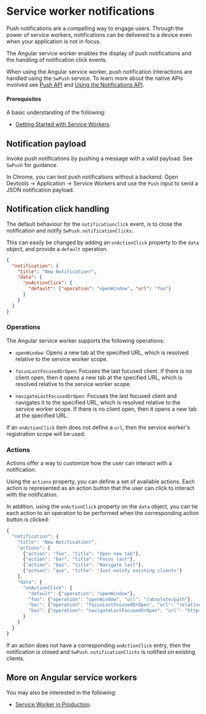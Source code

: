 # Service worker notifications

Push notifications are a compelling way to engage users. Through the power of service workers, notifications can be delivered to a device even when your application is not in focus.

The Angular service worker enables the display of push notifications and the handling of notification click events.

<div class="alert is-helpful">

  When using the Angular service worker, push notification interactions are handled using the `SwPush` service.
  To learn more about the native APIs involved see [Push API](https://developer.mozilla.org/en-US/docs/Web/API/Push_API) and [Using the Notifications API](https://developer.mozilla.org/en-US/docs/Web/API/Notifications_API/Using_the_Notifications_API).

</div>

#### Prerequisites

A basic understanding of the following:

- [Getting Started with Service Workers](guide/service-worker-getting-started).

## Notification payload

Invoke push notifications by pushing a message with a valid payload. See `SwPush` for guidance.

<div class="alert is-helpful">

  In Chrome, you can test push notifications without a backend.
  Open Devtools -> Application -> Service Workers and use the `Push` input to send a JSON notification payload.

</div>

## Notification click handling

The default behaviour for the `notificationclick` event, is to close the notification and notify `SwPush.notificationClicks`.

This can easily be changed by adding an `onActionClick` property to the `data` object, and provide a `default` operation.

```json
{
  "notification": {
    "title": "New Notification!",
    "data": {
      "onActionClick": {
        "default": {"operation": "openWindow", "url": "foo"}
      }
    }
  }
}
```

### Operations

The Angular service worker supports the following operations:

- `openWindow`: Opens a new tab at the specified URL, which is resolved relative to the service worker scope.

- `focusLastFocusedOrOpen`: Focuses the last focused client. If there is no client open, then it opens a new tab at the specified URL, which is resolved relative to the service worker scope.

- `navigateLastFocusedOrOpen`: Focuses the last focused client and navigates it to the specified URL, which is resolved relative to the service worker scope. If there is no client open, then it opens a new tab at the specified URL.

<div class="alert is-important">

  If an `onActionClick` item does not define a `url`, then the service worker's registration scope will be used.
  
</div>

### Actions

Actions offer a way to customize how the user can interact with a notification.

Using the `actions` property, you can define a set of available actions. Each action is represented as an action button that the user can click to interact with the notification.

In addition, using the `onActionClick` property on the `data` object, you can tie each action to an operation to be performed when the corresponding action button is clicked:

```ts
{
  "notification": {
    "title": "New Notification!",
    "actions": [
      {"action": "foo", "title": "Open new tab"},
      {"action": "bar", "title": "Focus last"},
      {"action": "baz", "title": "Navigate last"},
      {"action": "qux", "title": "Just notify existing clients"}
    ],
    "data": {
      "onActionClick": {
        "default": {"operation": "openWindow"},
        "foo": {"operation": "openWindow", "url": "/absolute/path"},
        "bar": {"operation": "focusLastFocusedOrOpen", "url": "relative/path"},
        "baz": {"operation": "navigateLastFocusedOrOpen", "url": "https://other.domain.com/"}
      }
    }
  }
}
```

<div class="alert is-important">

  If an action does not have a corresponding `onActionClick` entry, then the notification is closed and `SwPush.notificationClicks` is notified on existing clients.

</div>

## More on Angular service workers

You may also be interested in the following:

- [Service Worker in Production](guide/service-worker-devops).
